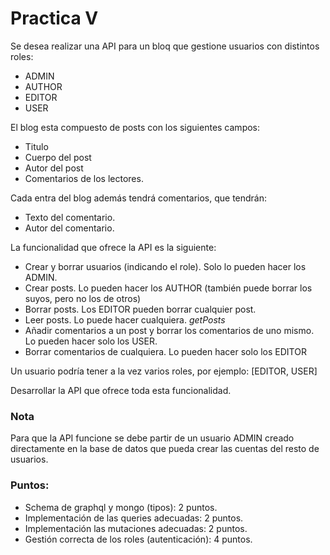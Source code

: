 # Practica V

Se desea realizar una API para un bloq que gestione usuarios con distintos roles:
 * ADMIN
 * AUTHOR
 * EDITOR
 * USER

El blog esta compuesto de posts con los siguientes campos:
 * Titulo
 * Cuerpo del post
 * Autor del post
 * Comentarios de los lectores.

Cada entra del blog además tendrá comentarios, que tendrán:
 * Texto del comentario.
 * Autor del comentario.

La funcionalidad que ofrece la API es la siguiente:
 * Crear y borrar usuarios (indicando el role). Solo lo pueden hacer los ADMIN.
 * Crear posts. Lo pueden hacer los AUTHOR (también puede borrar los suyos, pero no los de otros)
 * Borrar posts. Los EDITOR pueden borrar cualquier post.
 * Leer posts. Lo puede hacer cualquiera. _getPosts_
 * Añadir comentarios a un post y borrar los comentarios de uno mismo. Lo pueden hacer solo los USER.
 * Borrar comentarios de cualquiera. Lo pueden hacer solo los EDITOR

Un usuario podría tener a la vez varios roles, por ejemplo: [EDITOR, USER] 

Desarrollar la API que ofrece toda esta funcionalidad.

### Nota
Para que la API funcione se debe partir de un usuario ADMIN creado directamente en la base de datos que pueda crear las cuentas del resto de usuarios.

### Puntos:
* Schema de graphql y mongo (tipos): 2 puntos.
* Implementación de las queries adecuadas: 2 puntos.
* Implementación las mutaciones adecuadas: 2 puntos.
* Gestión correcta de los roles (autenticación): 4 puntos.
 
